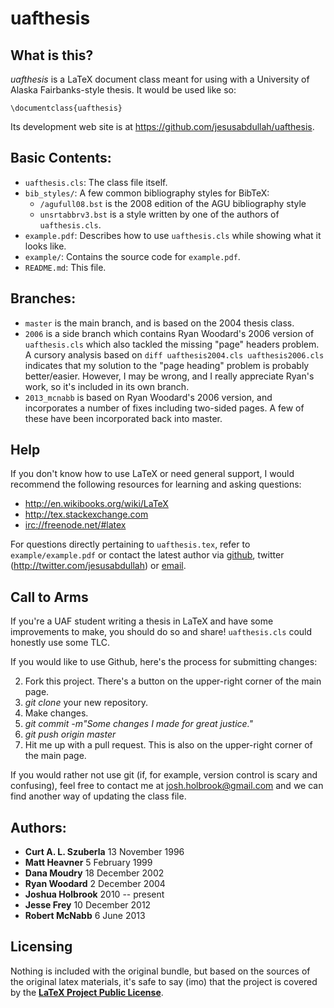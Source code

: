 # uafthesis

## What is this?

*uafthesis* is a LaTeX document class meant for using with a University of Alaska Fairbanks-style thesis. It would be used like so:

    \documentclass{uafthesis}

Its development web site is at <https://github.com/jesusabdullah/uafthesis>.

## Basic Contents:

* `uafthesis.cls`: The class file itself.
* `bib_styles/`: A few common bibliography styles for BibTeX:
    * `/agufull08.bst` is the 2008 edition of the AGU bibliography style
    * `unsrtabbrv3.bst` is a style written by one of the authors of `uafthesis.cls`.
* `example.pdf`: Describes how to use `uafthesis.cls` while showing what it looks like.
* `example/`: Contains the source code for `example.pdf`.
* `README.md`: This file.

## Branches:

* `master` is the main branch, and is based on the 2004 thesis class.
* `2006` is a side branch which contains Ryan Woodard's 2006 version of `uafthesis.cls` which also tackled the missing "page" headers problem. A cursory analysis based on `diff uafthesis2004.cls uafthesis2006.cls` indicates that my solution to the "page heading" problem is probably better/easier. However, I may be wrong, and I really appreciate Ryan's work, so it's included in its own branch.
* `2013_mcnabb` is based on Ryan Woodard's 2006 version, and incorporates a number of fixes including two-sided pages. A few of these have been incorporated back into master.

## Help

If you don't know how to use LaTeX or need general support, I would recommend the following resources for learning and asking questions:

* <http://en.wikibooks.org/wiki/LaTeX>
* <http://tex.stackexchange.com>
* <irc://freenode.net/#latex>

For questions directly pertaining to `uafthesis.tex`, refer to `example/example.pdf` or contact the latest author via [github](https://github.com/jesusabdullah/uafthesis/issues), twitter (http://twitter.com/jesusabdullah) or [email](email:josh.holbrook@gmail.com).

## Call to Arms

If you're a UAF student writing a thesis in LaTeX and have some improvements to
make, you should do so and share! `uafthesis.cls` could honestly use some TLC.

If you would like to use Github, here's the process for submitting changes:

2. Fork this project. There's a button on the upper-right corner of the main page.
3. *git clone* your new repository.
4. Make changes.
5. *git commit -m"Some changes I made for great justice."*
6. *git push origin master*
7. Hit me up with a pull request. This is also on the upper-right corner of the main page.

If you would rather not use git (if, for example, version control is scary and
confusing), feel free to contact me at josh.holbrook@gmail.com and we can find 
another way of updating the class file.

## Authors:

* **Curt A. L. Szuberla**  13 November 1996
* **Matt Heavner**           5 February 1999
* **Dana Moudry**           18 December 2002
* **Ryan Woodard**           2 December 2004
* **Joshua Holbrook**        2010 -- present
* **Jesse Frey**            10 December 2012
* **Robert McNabb**          6 June 2013

## Licensing

Nothing is included with the original bundle, but based on the sources of the original latex materials, it's safe to say (imo) that the project is covered by the [**LaTeX Project Public License**](http://www.latex-project.org/lppl.txt).
